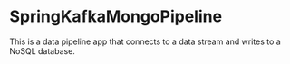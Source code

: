# SpringKafkaMongoPipeline
This is a data pipeline app that connects to a data stream and writes to a NoSQL database.
